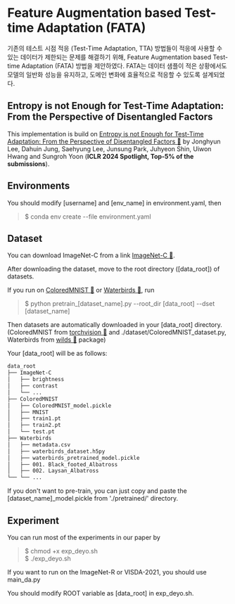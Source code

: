 # Feature Augmentation based Test-time Adaptation (FATA)

기존의 테스트 시점 적응 (Test-Time Adaptation, TTA) 방법들이 적응에 사용할 수 있는 데이터가 제한되는 문제를 해결하기 위해, Feature Augmentation based Test-time Adaptation (FATA) 방법을 제안하였다. 
FATA는 데이터 샘플이 적은 상황에서도 모델의 일반화 성능을 유지하고, 도메인 변화에 효율적으로 적응할 수 있도록 설계되었다.

## Entropy is not Enough for Test-Time Adaptation: From the Perspective of Disentangled Factors

This implementation is build on [Entropy is not Enough for Test-Time Adaptation: From the Perspective of Disentangled Factors 🔗](https://openreview.net/forum?id=9w3iw8wDuE) 
by Jonghyun Lee, Dahuin Jung, Saehyung Lee, Junsung Park, Juhyeon Shin, Uiwon Hwang and Sungroh Yoon (**ICLR 2024 Spotlight, Top-5% of the submissions**).

## Environments  

You should modify [username] and [env_name] in environment.yaml, then  
> $ conda env create --file environment.yaml  

## Dataset
You can download ImageNet-C from a link [ImageNet-C 🔗](https://zenodo.org/record/2235448).  

After downloading the dataset, move to the root directory ([data_root]) of datasets.  

If you run on [ColoredMNIST 🔗](https://arxiv.org/abs/1907.02893) or [Waterbirds 🔗](https://arxiv.org/abs/1911.08731), run  
> $ python pretrain_[dataset_name].py --root_dir [data_root] --dset [dataset_name]

Then datasets are automatically downloaded in your [data_root] directory.  
(ColoredMNIST from [torchvision 🔗](https://pytorch.org/vision/stable/index.html) and ./dataset/ColoredMNIST_dataset.py, Waterbirds from [wilds 🔗](https://pypi.org/project/wilds/) package)

Your [data_root] will be as follows:
```bash
data_root
├── ImageNet-C
│   ├── brightness
│   ├── contrast
│   └── ...
├── ColoredMNIST
│   ├── ColoredMNIST_model.pickle
│   ├── MNIST
│   ├── train1.pt
│   ├── train2.pt
│   └── test.pt
├── Waterbirds
│   ├── metadata.csv
│   ├── waterbirds_dataset.h5py
│   ├── waterbirds_pretrained_model.pickle
│   ├── 001. Black_footed_Albatross
│   ├── 002. Laysan_Albatross
└── └── ...
```
If you don't want to pre-train, you can just copy and paste the [dataset_name]_model.pickle from './pretrained/' directory.

## Experiment

You can run most of the experiments in our paper by  
> $ chmod +x exp_deyo.sh  
> $ ./exp_deyo.sh  

If you want to run on the ImageNet-R or VISDA-2021, you should use main_da.py

You should modify ROOT variable as [data_root] in exp_deyo.sh.  
